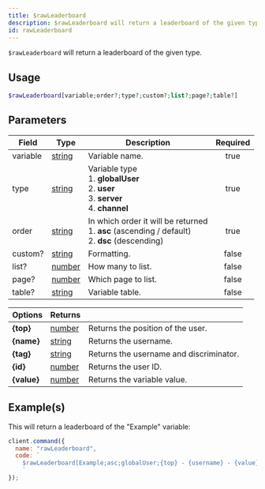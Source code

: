 ```yaml
---
title: $rawLeaderboard
description: $rawLeaderboard will return a leaderboard of the given type.
id: rawLeaderboard
---
```


`$rawLeaderboard` will return a leaderboard of the given type.

## Usage

```php
$rawLeaderboard[variable;order?;type?;custom?;list?;page?;table?]
```

## Parameters

| Field    | Type                                                                                              | Description                                                                                               | Required |
| -------- | ------------------------------------------------------------------------------------------------- | --------------------------------------------------------------------------------------------------------- | :------: |
| variable | [string](https://developer.mozilla.org/en-US/docs/Web/JavaScript/Reference/Global_Objects/String) | Variable name.                                                                                            |   true   |
| type     | [string](https://developer.mozilla.org/en-US/docs/Web/JavaScript/Reference/Global_Objects/String) | Variable type <br /> 1. **globalUser** <br /> 2. **user** <br /> 3. **server** <br /> 4. **channel**      |   true   |
| order    | [string](https://developer.mozilla.org/en-US/docs/Web/JavaScript/Reference/Global_Objects/String) | In which order it will be returned <br /> 1. **asc** (ascending / default) <br /> 2. **dsc** (descending) |   true   |
| custom?  | [string](https://developer.mozilla.org/en-US/docs/Web/JavaScript/Reference/Global_Objects/String) | Formatting.                                                                                               |  false   |
| list?    | [number](https://developer.mozilla.org/en-US/docs/Web/JavaScript/Reference/Global_Objects/Number) | How many to list.                                                                                         |  false   |
| page?    | [number](https://developer.mozilla.org/en-US/docs/Web/JavaScript/Reference/Global_Objects/Number) | Which page to list.                                                                                       |  false   |
| table?   | [string](https://developer.mozilla.org/en-US/docs/Web/JavaScript/Reference/Global_Objects/String) | Variable table.                                                                                           |  false   |

| Options       | Returns                                                                                           |                                         |
| ------------- | ------------------------------------------------------------------------------------------------- | --------------------------------------- |
| **\{top\}**   | [number](https://developer.mozilla.org/en-US/docs/Web/JavaScript/Reference/Global_Objects/Number) | Returns the position of the user.       |
| **\{name\}**  | [string](https://developer.mozilla.org/en-US/docs/Web/JavaScript/Reference/Global_Objects/String) | Returns the username.                   |
| **\{tag\}**   | [string](https://developer.mozilla.org/en-US/docs/Web/JavaScript/Reference/Global_Objects/String) | Returns the username and discriminator. |
| **\{id\}**    | [number](https://developer.mozilla.org/en-US/docs/Web/JavaScript/Reference/Global_Objects/Number) | Returns the user ID.                    |
| **\{value\}** | [number](https://developer.mozilla.org/en-US/docs/Web/JavaScript/Reference/Global_Objects/Number) | Returns the variable value.             |

## Example(s)

This will return a leaderboard of the "Example" variable:

```javascript
client.command({
  name: "rawLeaderboard",
  code: `
    $rawLeaderboard[Example;asc;globalUser;{top} - {username} - {value};10;1;main]
    `
});
```
